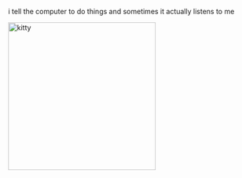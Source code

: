 i tell the computer to do things and sometimes it actually listens to me
<!--START_SECTION:update_image-->
<img src=https://raw.githubusercontent.com/sneakykestrel/sneakykestrel/main/.github/images/sandwich-fiend.gif height="" width="300" align=left alt=kitty />
<!--END_SECTION:update_image-->

